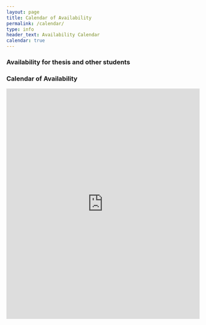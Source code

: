 ```yaml
---
layout: page
title: Calendar of Availability
permalink: /calendar/
type: info
header_text: Availability Calendar
calendar: true
---
```

<div class="span3">
	<h3> Availability for thesis and other students</h3>
<div class="span9">
	<h3>Calendar of Availability</h3>
	<iframe src="https://calendar.google.com/calendar/embed?src=3stv1olfiheb8gl4to58u4ocmg%40group.calendar.google.com&ctz=Europe/Amsterdam" style=" border-width:0 " width="100%" height="600" frameborder="0" scrolling="no"></iframe>
</div>

